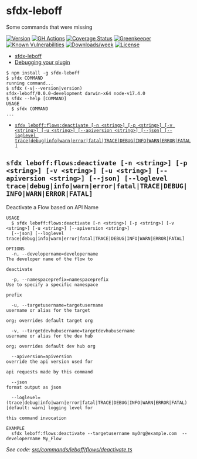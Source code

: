 # sfdx-leboff

Some commands that were missing

[![Version](https://img.shields.io/npm/v/sfdx-leboff.svg)](https://npmjs.org/package/sfdx-leboff)
[![GH Actions](https://github.com/leboff/sfdx-leboff/actions/workflows/release.yml/badge.svg)](https://github.com/leboff/sfdx-leboff/actions)
[![Coverage Status](https://img.shields.io/coveralls/github/leboff/sfdx-leboff/main.svg)](https://coveralls.io/r/leboff/sfdx-leboff?branch=main)
[![Greenkeeper](https://badges.greenkeeper.io/leboff/sfdx-leboff.svg)](https://greenkeeper.io/)
[![Known Vulnerabilities](https://snyk.io/test/github/leboff/sfdx-leboff/badge.svg)](https://snyk.io/test/github/leboff/sfdx-leboff)
[![Downloads/week](https://img.shields.io/npm/dw/sfdx-leboff.svg)](https://npmjs.org/package/sfdx-leboff)
[![License](https://img.shields.io/npm/l/sfdx-leboff.svg)](https://github.com/leboff/sfdx-leboff/blob/master/package.json)

<!-- toc -->

- [sfdx-leboff](#sfdx-leboff)
- [Debugging your plugin](#debugging-your-plugin)
  <!-- tocstop -->
    <!-- install -->
    <!-- usage -->

```sh-session
$ npm install -g sfdx-leboff
$ sfdx COMMAND
running command...
$ sfdx (-v|--version|version)
sfdx-leboff/0.0.0-development darwin-x64 node-v17.4.0
$ sfdx --help [COMMAND]
USAGE
  $ sfdx COMMAND
...
```

<!-- usagestop -->
<!-- commands -->

- [`sfdx leboff:flows:deactivate [-n <string>] [-p <string>] [-v <string>] [-u <string>] [--apiversion <string>] [--json] [--loglevel trace|debug|info|warn|error|fatal|TRACE|DEBUG|INFO|WARN|ERROR|FATAL]`](#sfdx-leboffflowsdeactivate--n-string--p-string--v-string--u-string---apiversion-string---json---loglevel-tracedebuginfowarnerrorfataltracedebuginfowarnerrorfatal)

## `sfdx leboff:flows:deactivate [-n <string>] [-p <string>] [-v <string>] [-u <string>] [--apiversion <string>] [--json] [--loglevel trace|debug|info|warn|error|fatal|TRACE|DEBUG|INFO|WARN|ERROR|FATAL]`

Deactivate a Flow based on API Name

```
USAGE
  $ sfdx leboff:flows:deactivate [-n <string>] [-p <string>] [-v <string>] [-u <string>] [--apiversion <string>]
  [--json] [--loglevel trace|debug|info|warn|error|fatal|TRACE|DEBUG|INFO|WARN|ERROR|FATAL]

OPTIONS
  -n, --developername=developername                                                 The developer name of the flow to
                                                                                    deactivate

  -p, --namespaceprefix=namespaceprefix                                             Use to specify a specific namespace
                                                                                    prefix

  -u, --targetusername=targetusername                                               username or alias for the target
                                                                                    org; overrides default target org

  -v, --targetdevhubusername=targetdevhubusername                                   username or alias for the dev hub
                                                                                    org; overrides default dev hub org

  --apiversion=apiversion                                                           override the api version used for
                                                                                    api requests made by this command

  --json                                                                            format output as json

  --loglevel=(trace|debug|info|warn|error|fatal|TRACE|DEBUG|INFO|WARN|ERROR|FATAL)  [default: warn] logging level for
                                                                                    this command invocation

EXAMPLE
  sfdx leboff:flows:deactivate --targetusername myOrg@example.com  --developername My_Flow
```

_See code: [src/commands/leboff/flows/deactivate.ts](https://github.com/leboff/sfdx-leboff/blob/v0.0.0-development/src/commands/leboff/flows/deactivate.ts)_

<!-- commandsstop -->
